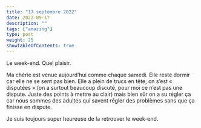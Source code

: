 ```yaml
---
title: "17 septembre 2022"
date: 2022-09-17
description: ""
tags: ["amazing"]
type: post
weight: 25
showTableOfContents: true
---
```


Le week-end. Quel plaisir.

Ma chérie est venue aujourd’hui comme chaque samedi. Elle reste dormir car elle ne se sent pas bien. Elle a plein de trucs en tête, on s’est « disputées » (on a surtout beaucoup discuté, pour moi ce n’est pas une dispute. Juste des points à mettre au clair) mais bien sûr on a su régler ça car nous sommes des adultes qui savent régler des problèmes sans que ça finisse en dispute.

Je suis toujours super heureuse de la retrouver le week-end.